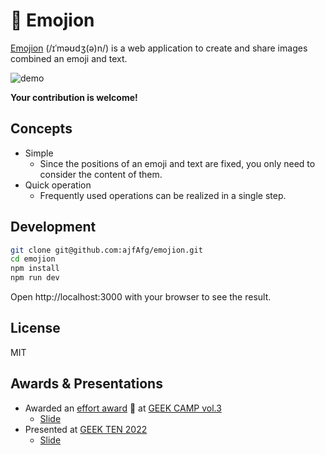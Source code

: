 # 🚀 Emojion

[Emojion](https://www.emojion.app/) (/ɪˈməʊdʒ(ə)n/) is a web application to create and share images combined an emoji and text.

![demo](demo.gif)

**Your contribution is welcome!**

## Concepts

- Simple
  - Since the positions of an emoji and text are fixed, you only need to consider the content of them.
- Quick operation
  - Frequently used operations can be realized in a single step.

## Development

```sh
git clone git@github.com:ajfAfg/emojion.git
cd emojion
npm install
npm run dev
```

Open http://localhost:3000 with your browser to see the result.

## License

MIT

## Awards & Presentations

- Awarded an [effort award](https://twitter.com/geek_pjt/status/1533383589391646720?s=21&t=ULmCSsoEYSB6wAWx6tkHtA) 🥈 at [GEEK CAMP vol.3](https://talent.supporterz.jp/events/b9662de7-c325-435c-9793-dbb56568ccbc/)
  - [Slide](https://docs.google.com/presentation/d/1BQVGHkD8odE7TGyuZ5hdt4poqtwpKBqc1hqgv9MbMpw/edit)
- Presented at [GEEK TEN 2022](https://talent.supporterz.jp/geekten/2022/exhibition.html#theme5)
  - [Slide](https://docs.google.com/presentation/d/1HyeHWCbktvyyae4pxHHRzzKhFvrM63LEdIjqRmZFYMo/edit)
